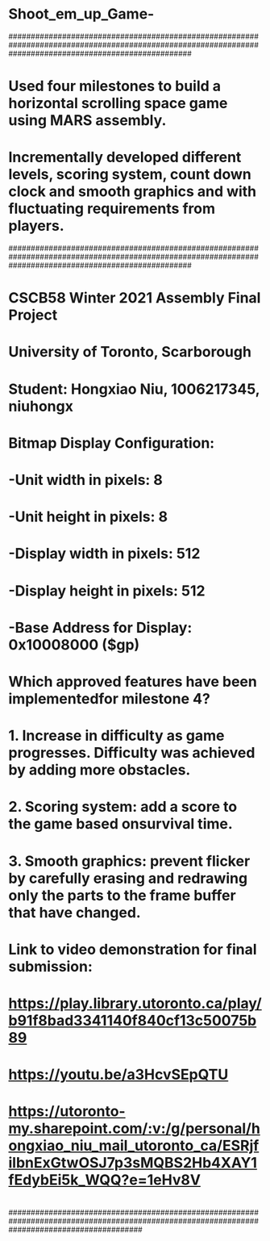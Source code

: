 # Shoot_em_up_Game-
#########################################################################################################################################################
# Used four milestones to build a horizontal scrolling space game using MARS assembly.
# Incrementally developed different levels, scoring system, count down clock and smooth graphics and  with fluctuating requirements from players.
#########################################################################################################################################################
# 
# CSCB58 Winter 2021 Assembly Final Project
# University of Toronto, Scarborough
#
# Student: Hongxiao Niu, 1006217345, niuhongx
#
# Bitmap Display Configuration:
# -Unit width in pixels: 8
# -Unit height in pixels: 8
# -Display width in pixels: 512
# -Display height in pixels: 512
# -Base Address for Display: 0x10008000 ($gp)
#
# Which approved features have been implementedfor milestone 4?
# 1. Increase in difficulty as game progresses. Difficulty was achieved by adding more obstacles.
# 2. Scoring system: add a score to the game based onsurvival time.
# 3. Smooth graphics: prevent flicker by carefully erasing and redrawing only the parts to the frame buffer that have changed.
#
#
# Link to video demonstration for final submission:
# https://play.library.utoronto.ca/play/b91f8bad3341140f840cf13c50075b89
# https://youtu.be/a3HcvSEpQTU
# https://utoronto-my.sharepoint.com/:v:/g/personal/hongxiao_niu_mail_utoronto_ca/ESRjfilbnExGtwOSJ7p3sMQBS2Hb4XAY1fEdybEi5k_WQQ?e=1eHv8V
#
#
##############################################################################################################################################
